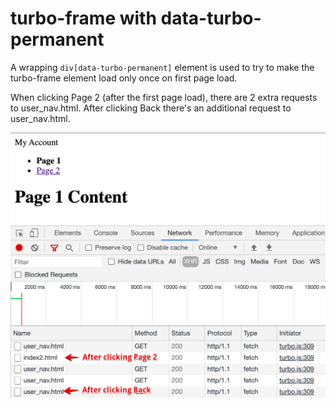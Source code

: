 # turbo-frame with data-turbo-permanent

A wrapping `div[data-turbo-permanent]` element is used to try to make the turbo-frame element load only once on first
page load.

When clicking Page 2 (after the first page load), there are 2 extra requests to user_nav.html. After clicking Back
there's an additional request to user_nav.html.

![Screenshot](screenshot.png)
